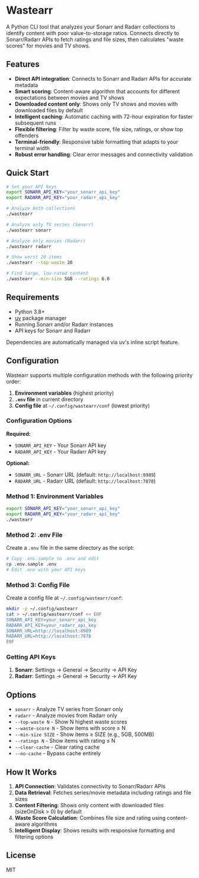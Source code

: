 # Wastearr

A Python CLI tool that analyzes your Sonarr and Radarr collections to identify content with poor value-to-storage ratios. Connects directly to Sonarr/Radarr APIs to fetch ratings and file sizes, then calculates "waste scores" for movies and TV shows.

## Features

- **Direct API integration**: Connects to Sonarr and Radarr APIs for accurate metadata
- **Smart scoring**: Content-aware algorithm that accounts for different expectations between movies and TV shows  
- **Downloaded content only**: Shows only TV shows and movies with downloaded files by default
- **Intelligent caching**: Automatic caching with 72-hour expiration for faster subsequent runs
- **Flexible filtering**: Filter by waste score, file size, ratings, or show top offenders
- **Terminal-friendly**: Responsive table formatting that adapts to your terminal width
- **Robust error handling**: Clear error messages and connectivity validation

## Quick Start

```bash
# Set your API keys
export SONARR_API_KEY="your_sonarr_api_key"
export RADARR_API_KEY="your_radarr_api_key"

# Analyze both collections
./wastearr

# Analyze only TV series (Sonarr)
./wastearr sonarr

# Analyze only movies (Radarr)  
./wastearr radarr

# Show worst 20 items
./wastearr --top-waste 20

# Find large, low-rated content
./wastearr --min-size 5GB --ratings 6.0
```

## Requirements

- Python 3.8+
- [uv](https://docs.astral.sh/uv/) package manager
- Running Sonarr and/or Radarr instances
- API keys for Sonarr and Radarr

Dependencies are automatically managed via uv's inline script feature.

## Configuration

Wastearr supports multiple configuration methods with the following priority order:

1. **Environment variables** (highest priority)
2. **`.env` file** in current directory
3. **Config file** at `~/.config/wastearr/conf` (lowest priority)

### Configuration Options

**Required:**
- `SONARR_API_KEY` - Your Sonarr API key
- `RADARR_API_KEY` - Your Radarr API key

**Optional:**
- `SONARR_URL` - Sonarr URL (default: `http://localhost:8989`)
- `RADARR_URL` - Radarr URL (default: `http://localhost:7878`)

### Method 1: Environment Variables

```bash
export SONARR_API_KEY="your_sonarr_api_key"
export RADARR_API_KEY="your_radarr_api_key"
./wastearr
```

### Method 2: .env File

Create a `.env` file in the same directory as the script:

```bash
# Copy .env.sample to .env and edit
cp .env.sample .env
# Edit .env with your API keys
```

### Method 3: Config File

Create a config file at `~/.config/wastearr/conf`:

```bash
mkdir -p ~/.config/wastearr
cat > ~/.config/wastearr/conf << EOF
SONARR_API_KEY=your_sonarr_api_key
RADARR_API_KEY=your_radarr_api_key
SONARR_URL=http://localhost:8989
RADARR_URL=http://localhost:7878
EOF
```

### Getting API Keys

1. **Sonarr**: Settings → General → Security → API Key
2. **Radarr**: Settings → General → Security → API Key

## Options

- `sonarr` - Analyze TV series from Sonarr only
- `radarr` - Analyze movies from Radarr only
- `--top-waste N` - Show N highest waste scores
- `--waste-score N` - Show items with score ≥ N
- `--min-size SIZE` - Show items ≥ SIZE (e.g., 5GB, 500MB)
- `--ratings N` - Show items with rating ≤ N
- `--clear-cache` - Clear rating cache
- `--no-cache` - Bypass cache entirely

## How It Works

1. **API Connection**: Validates connectivity to Sonarr/Radarr APIs
2. **Data Retrieval**: Fetches series/movie metadata including ratings and file sizes
3. **Content Filtering**: Shows only content with downloaded files (sizeOnDisk > 0) by default
4. **Waste Score Calculation**: Combines file size and rating using content-aware algorithms
5. **Intelligent Display**: Shows results with responsive formatting and filtering options

## License

MIT